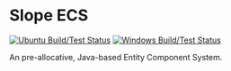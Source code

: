# Slope ECS
[![Ubuntu Build/Test Status][Ubuntu-Build-SVG]][Ubuntu-Build-Action]
[![Windows Build/Test Status][Windows-Build-SVG]][Windows-Build-Action]

An pre-allocative, Java-based Entity Component System.


[Ubuntu-Build-Action]: https://github.com/lucasstarsz/Slope-ECS/actions?query=workflow%3AUbuntu-Build-Test "Ubuntu Build/Test Status"
[Ubuntu-Build-SVG]: https://github.com/lucasstarsz/Slope-ECS/workflows/Ubuntu-Build-Test/badge.svg

[Windows-Build-Action]: https://github.com/lucasstarsz/Slope-ECS/actions?query=workflow%3AWindows-Build-Test "Windows Build/Test Status"
[Windows-Build-SVG]: https://github.com/lucasstarsz/Slope-ECS/workflows/Windows-Build-Test/badge.svg
